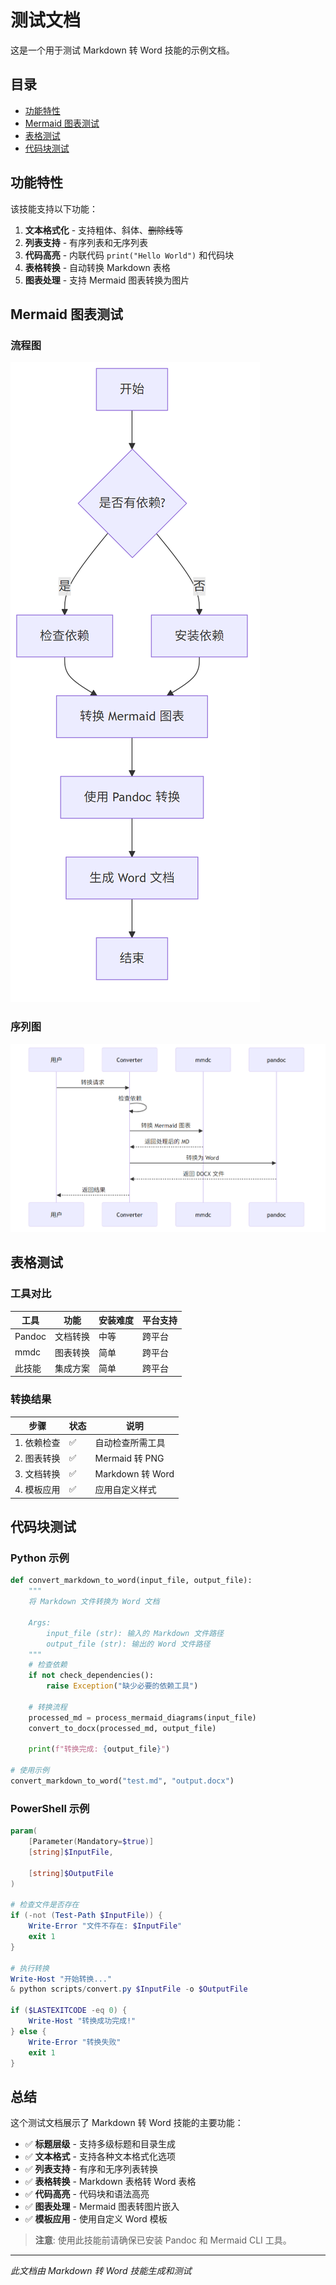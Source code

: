 # 测试文档

这是一个用于测试 Markdown 转 Word 技能的示例文档。

## 目录

- [功能特性](#功能特性)
- [Mermaid 图表测试](#mermaid-图表测试)
- [表格测试](#表格测试)
- [代码块测试](#代码块测试)

## 功能特性

该技能支持以下功能：

1. **文本格式化** - 支持粗体、斜体、~~删除线~~等
2. **列表支持** - 有序列表和无序列表
3. **代码高亮** - 内联代码 `print("Hello World")` 和代码块
4. **表格转换** - 自动转换 Markdown 表格
5. **图表处理** - 支持 Mermaid 图表转换为图片

## Mermaid 图表测试

### 流程图

![diagram](./test_document.mmdc-1.png)

### 序列图

![diagram](./test_document.mmdc-2.png)

## 表格测试

### 工具对比

| 工具 | 功能 | 安装难度 | 平台支持 |
|------|------|----------|----------|
| Pandoc | 文档转换 | 中等 | 跨平台 |
| mmdc | 图表转换 | 简单 | 跨平台 |
| 此技能 | 集成方案 | 简单 | 跨平台 |

### 转换结果

| 步骤 | 状态 | 说明 |
|------|------|------|
| 1. 依赖检查 | ✅ | 自动检查所需工具 |
| 2. 图表转换 | ✅ | Mermaid 转 PNG |
| 3. 文档转换 | ✅ | Markdown 转 Word |
| 4. 模板应用 | ✅ | 应用自定义样式 |

## 代码块测试

### Python 示例

```python
def convert_markdown_to_word(input_file, output_file):
    """
    将 Markdown 文件转换为 Word 文档

    Args:
        input_file (str): 输入的 Markdown 文件路径
        output_file (str): 输出的 Word 文件路径
    """
    # 检查依赖
    if not check_dependencies():
        raise Exception("缺少必要的依赖工具")

    # 转换流程
    processed_md = process_mermaid_diagrams(input_file)
    convert_to_docx(processed_md, output_file)

    print(f"转换完成: {output_file}")

# 使用示例
convert_markdown_to_word("test.md", "output.docx")
```

### PowerShell 示例

```powershell
param(
    [Parameter(Mandatory=$true)]
    [string]$InputFile,

    [string]$OutputFile
)

# 检查文件是否存在
if (-not (Test-Path $InputFile)) {
    Write-Error "文件不存在: $InputFile"
    exit 1
}

# 执行转换
Write-Host "开始转换..."
& python scripts/convert.py $InputFile -o $OutputFile

if ($LASTEXITCODE -eq 0) {
    Write-Host "转换成功完成!"
} else {
    Write-Error "转换失败"
    exit 1
}
```

## 总结

这个测试文档展示了 Markdown 转 Word 技能的主要功能：

- ✅ **标题层级** - 支持多级标题和目录生成
- ✅ **文本格式** - 支持各种文本格式化选项
- ✅ **列表支持** - 有序和无序列表转换
- ✅ **表格转换** - Markdown 表格转 Word 表格
- ✅ **代码高亮** - 代码块和语法高亮
- ✅ **图表处理** - Mermaid 图表转图片嵌入
- ✅ **模板应用** - 使用自定义 Word 模板

> **注意**: 使用此技能前请确保已安装 Pandoc 和 Mermaid CLI 工具。

---

*此文档由 Markdown 转 Word 技能生成和测试*